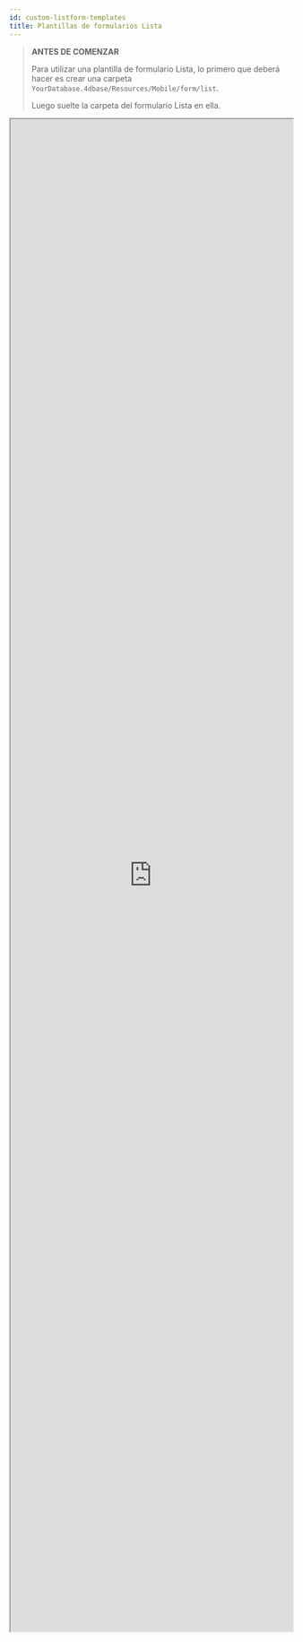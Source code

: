 ```yaml
---
id: custom-listform-templates
title: Plantillas de formularios Lista
---
```



> **ANTES DE COMENZAR**
> 
> Para utilizar una plantilla de formulario Lista, lo primero que deberá hacer es crear una carpeta `YourDatabase.4dbase/Resources/Mobile/form/list`.
> 
> Luego suelte la carpeta del formulario Lista en ella.

<div>
<iframe  src="https://4d-for-ios.github.io/gallery/#/type/form-list/picker/0" scrolling="yes" height="2700" width="100%" mark="crwd-mark">
</iframe>
</div>


